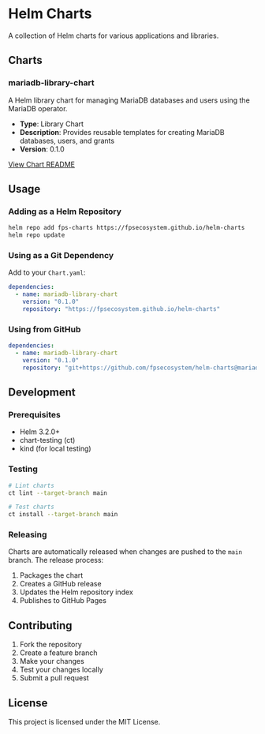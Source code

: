 # Helm Charts

A collection of Helm charts for various applications and libraries.

## Charts

### mariadb-library-chart

A Helm library chart for managing MariaDB databases and users using the MariaDB operator.

- **Type**: Library Chart
- **Description**: Provides reusable templates for creating MariaDB databases, users, and grants
- **Version**: 0.1.0

[View Chart README](./mariadb-library-chart/README.md)

## Usage

### Adding as a Helm Repository

```bash
helm repo add fps-charts https://fpsecosystem.github.io/helm-charts
helm repo update
```

### Using as a Git Dependency

Add to your `Chart.yaml`:

```yaml
dependencies:
  - name: mariadb-library-chart
    version: "0.1.0"
    repository: "https://fpsecosystem.github.io/helm-charts"
```

### Using from GitHub

```yaml
dependencies:
  - name: mariadb-library-chart
    version: "0.1.0"
    repository: "git+https://github.com/fpsecosystem/helm-charts@mariadb-library-chart"
```

## Development

### Prerequisites

- Helm 3.2.0+
- chart-testing (ct)
- kind (for local testing)

### Testing

```bash
# Lint charts
ct lint --target-branch main

# Test charts
ct install --target-branch main
```

### Releasing

Charts are automatically released when changes are pushed to the `main` branch. The release process:

1. Packages the chart
2. Creates a GitHub release
3. Updates the Helm repository index
4. Publishes to GitHub Pages

## Contributing

1. Fork the repository
2. Create a feature branch
3. Make your changes
4. Test your changes locally
5. Submit a pull request

## License

This project is licensed under the MIT License.